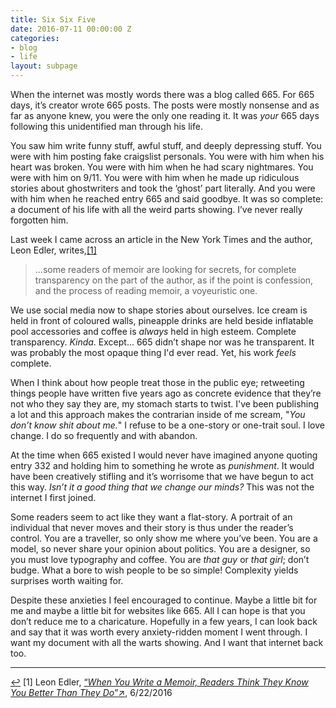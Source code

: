 ```yaml
---
title: Six Six Five
date: 2016-07-11 00:00:00 Z
categories:
- blog
- life
layout: subpage
---
```


When the internet was mostly words there was a blog called 665. For 665 days, it&rsquo;s creator wrote 665 posts. The posts were mostly nonsense and as far as anyone knew, you were the only one reading it. It was *your* 665 days following this unidentified man through his life.

You saw him write funny stuff, awful stuff, and deeply depressing stuff. You were with him posting fake craigslist personals. You were with him when his heart was broken. You were with him when he had scary nightmares. You were with him on 9/11. You were with him when he made up ridiculous stories about ghostwriters and took the &lsquo;ghost&rsquo; part literally. And you were with him when he reached entry 665 and said goodbye. It was so complete: a document of his life with all the weird parts showing. I&rsquo;ve never really forgotten him.

Last week I came across an article in the New York Times and the author, Leon Edler, writes,<a id="anchor-1" href="#note-1" class="fieldnotes-anchor">[1]</a>

> ...some readers of memoir are looking for secrets, for complete transparency on the part of the author, as if the point is confession, and the process of reading memoir, a voyeuristic one.

We use social media now to shape stories about ourselves. Ice cream is held in front of coloured walls, pineapple drinks are held beside inflatable pool accessories and coffee is *always* held in high esteem. Complete transparency. *Kinda*. Except... 665 didn&rsquo;t shape nor was he transparent. It was probably the most opaque thing I'd ever read. Yet, his work *feels* complete.

When I think about how people treat those in the public eye; retweeting things people have written five years ago as concrete evidence that they&rsquo;re not who they say they are, my stomach starts to twist. I've been publishing a lot and this approach makes the contrarian inside of me scream, "*You don&rsquo;t know shit about me.*" I refuse to be a one-story or one-trait soul. I love change. I do so frequently and with abandon.

At the time when 665 existed I would never have imagined anyone quoting entry 332 and holding him to something he wrote as *punishment*. It would have been creatively stifling and it&rsquo;s worrisome that we have begun to act this way. *Isn&rsquo;t it a good thing that we change our minds?* This was not the internet I first joined.

Some readers seem to act like they want a flat-story. A portrait of an individual that never moves and their story is thus under the reader&rsquo;s control. You are a traveller, so only show me where you&rsquo;ve been. You are a model, so never share your opinion about politics. You are a designer, so you must love typography and coffee. You are *that guy* or *that girl*; don&rsquo;t budge. What a bore to wish people to be so simple! Complexity yields surprises worth waiting for.

Despite these anxieties I feel encouraged to continue. Maybe a little bit for me and maybe a little bit for websites like 665. All I can hope is that you don&rsquo;t reduce me to a charicature. Hopefully in a few years, I can look back and say that it was worth every anxiety-ridden moment I went through. I want my document with all the warts showing. And I want that internet back too.

<hr class="small">

<div class="fieldnotes">
    <p id="note-1" class="h6"><a href="#anchor-1" class="footnote-back">&#8617;&#xFE0E;</a> <span class="footnote">[1]</span> Leon Edler, <a href="http://mobile.nytimes.com/2016/07/03/books/review/when-you-write-a-memoir-readers-think-they-know-you-better-than-they-do.html?referer=https://t.co/ge5PaIOkHg" class="external" target="_blank">&#8220;<span class="external-body"><em>When You Write a Memoir, Readers Think They Know You Better Than They Do</em></span>&#8221;<span class="external-box"><span class="external-box__arrow">↗&#xFE0E;</span></span></a>, 6/22/2016</p>
</div>